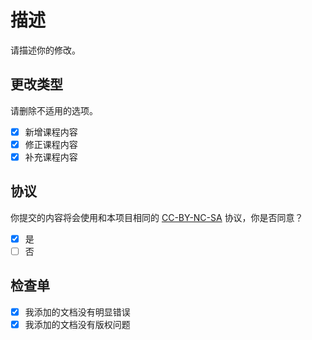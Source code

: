 # 描述

请描述你的修改。

## 更改类型

请删除不适用的选项。

- [x] 新增课程内容
- [x] 修正课程内容
- [x] 补充课程内容

## 协议

你提交的内容将会使用和本项目相同的 [CC-BY-NC-SA](http://creativecommons.org/licenses/by-nc-sa/4.0/) 协议，你是否同意？

- [x] 是
- [ ] 否

## 检查单

- [x] 我添加的文档没有明显错误
- [x] 我添加的文档没有版权问题
